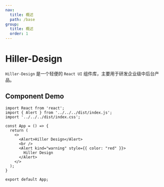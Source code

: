 ```yaml
---
nav:
  title: 概述
  path: /base
group:
  title: 概述
  order: 1
---
```


# Hiller-Design

`Hiller-Design` 是一个轻便的 `React UI` 组件库，主要用于研发企业级中后台产品。

## Component Demo

```tsx
import React from 'react';
import { Alert } from '../../../dist/index.js';
import '../../../dist/index.css';

const App = () => {
  return (
    <>
      <Alert>Hiller Design</Alert>
      <br />
      <Alert kind="warning" style={{ color: "red" }}>
        Hiller Design
      </Alert>
    </>
  );
}

export default App;
```
